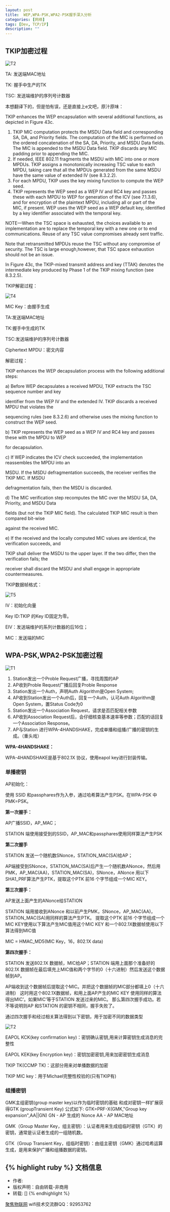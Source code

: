 ```yaml
---
layout: post
title:  WEP,WPA-PSK,WPA2-PSK握手深入分析
categories: [网络]
tags: [Dev, TCP/IP]
description: ""
---
```


## TKIP加密过程

![T2](/images/networks/80211/20140911135908140.jpg)

TA: 发送端MAC地址

TK: 握手中生产的TK

TSC: 发送端维护的序列号计数器

本想翻译下的，但是怕有误，还是直接上e文吧，原汁原味：


TKIP enhances the WEP encapsulation with several additional functions, as depicted in Figure 43c.

1. TKIP MIC computation protects the MSDU Data field and corresponding SA, DA, and Priority
   fields. The computation of the MIC is performed on the ordered concatenation of the SA, DA, Priority, and MSDU Data fields. The MIC is appended to the MSDU Data field. TKIP discards any MIC padding prior to appending the MIC.
2. If needed, IEEE 802.11 fragments the MSDU with MIC into one or more MPDUs. TKIP assigns a monotonically increasing TSC value to each MPDU, taking care that all the MPDUs generated from the same MSDU have the same value of extended IV (see 8.3.2.2).
3. For each MPDU, TKIP uses the key mixing function to compute the WEP seed.
4. TKIP represents the WEP seed as a WEP IV and RC4 key and passes these with each MPDU to WEP for generation of the ICV (see 7.1.3.6), and for encryption of the plaintext MPDU, including all or part of the MIC, if present. WEP uses the WEP seed as a WEP default key, identified by a key identifier associated with the temporal key.

NOTE—When the TSC space is exhausted, the choices available to an implementation are to replace the temporal key with a new one or to end communications. Reuse of any TSC value compromises already sent traffic.

Note that retransmitted MPDUs reuse the TSC without any compromise of security. The TSC is large enough,however, that TSC space exhaustion should not be an issue.

In Figure 43c, the TKIP-mixed transmit address and key (TTAK) denotes the intermediate key produced by Phase 1 of the TKIP mixing function (see 8.3.2.5).

TKIP解密过程：

![T4](/images/networks/80211/20140911140922593.jpg)

MIC Key：由握手生成

TA:发送端MAC地址

TK:握手中生成的TK

TSC:发送端维护的序列号计数器

Ciphertext MPDU：密文内容

解密过程：


TKIP enhances the WEP decapsulation process with the following additional steps:

a) Before WEP decapsulates a received MPDU, TKIP extracts the TSC sequence number and key

identifier from the WEP IV and the extended IV. TKIP discards a received MPDU that violates the

sequencing rules (see 8.3.2.6) and otherwise uses the mixing function to construct the WEP seed.

b) TKIP represents the WEP seed as a WEP IV and RC4 key and passes these with the MPDU to WEP

for decapsulation.

c) If WEP indicates the ICV check succeeded, the implementation reassembles the MPDU into an

MSDU. If the MSDU defragmentation succeeds, the receiver verifies the TKIP MIC. If MSDU

defragmentation fails, then the MSDU is discarded.

d) The MIC verification step recomputes the MIC over the MSDU SA, DA, Priority, and MSDU Data

fields (but not the TKIP MIC field). The calculated TKIP MIC result is then compared bit-wise

against the received MIC.

e) If the received and the locally computed MIC values are identical, the verification succeeds, and

TKIP shall deliver the MSDU to the upper layer. If the two differ, then the verification fails; the

receiver shall discard the MSDU and shall engage in appropriate countermeasures.

TKIP数据帧格式：

![T5](/images/networks/80211/20140911141828724.jpg)

IV：初始化向量

Key ID:TKIP 的Key ID固定为零。

EIV：发送端维护的系列计数器的后16位；

MIC：发送端的MIC

## WPA-PSK,WPA2-PSK加密过程

![T1](/images/networks/80211/20140911133927987.jpg)

1. Station发出一个Proble Request广播，寻找周围的AP
2. AP收到Proble Request广播后回复Proble Response
3. Station发出一个Auth，声明Auth Algorithm是Open System;
4. AP收到Station发出一个Auth后，回复一个Auth，认可Auth Algorithm是Open System，置Status Code为0
5. Station发出一个Association Request，请求是否匹配相关参数
6. AP收到Association Request后，会仔细核查基本速率等参数；匹配的话回复一个Association Response。
7. AP与Station 进行WPA-4HANDSHAKE，完成单播和组播/广播的密钥的生成。（重头戏）

**WPA-4HANDSHAKE：**

WPA-4HANDSHAKE是基于802.1X 协议，使用eapol key进行封装传输。

### 单播密钥

AP初始化：

使用 SSID 和passphares作为入参，通过哈希算法产生PSK。在WPA-PSK 中PMK=PSK。

**第一次握手：**

AP广播SSID，AP_MAC；

STATION 端使用接受到的SSID，AP_MAC和passphares使用同样算法产生PSK

**第二次握手**

STATION 发送一个随机数SNonce，STATION_MAC(SA)给AP；

AP端接受到SNonce，STATION\_MAC(SA)后产生一个随机数ANonce，然后用PMK，AP\_MAC(AA)，STATION\_MAC(SA)，SNonce，ANonce 
用以下SHA1_PRF算法产生PTK，提取这个PTK 前16 个字节组成一个MIC KEY。

**第三次握手：**

AP发送上面产生的ANonce给STATION

STATION 端用接收到ANonce 和以前产生PMK，SNonce，AP\_MAC(AA)，STATION\_MAC(SA)用同样的算法产生PTK。
提取这个PTK 前16 个字节组成一个MIC KEY使用以下算法产生MIC值用这个MIC KEY 和一个802.1X数据帧使用以下算法得到MIC值

MIC = HMAC_MD5(MIC Key，16，802.1X data)

**第四次握手：**

 STATION 发送802.1X  数据帧，MIC给AP；STATION 端用上面那个准备好的802.1X 
 数据帧在最后填充上MIC值和两个字节的0（十六进制）然后发送这个数据帧到AP。

 AP端收到这个数据帧后提取这个MIC。并把这个数据帧的MIC部分都填上0（十六进制）
 这时用这个802.1X数据帧，和用上面AP产生的MIC KEY 使用同样的算法得出MIC’。如果MIC’等于STATION 发送过来的MIC。
 那么第四次握手成功。若不等说明则AP 和STATION 的密钥不相同，握手失败了。

通过四次握手和经过相关算法得到以下密钥，用于加密不同的数据类型

![T2](/images/networks/80211/20140911134009718.jpg)

EAPOL KCK(key confirmation key)：密钥确认密钥,用来计算密钥生成消息的完整性

EAPOL KEK(key Encryption key)：密钥加密密钥,用来加密密钥生成消息

TKIP TK(CCMP TK)：这部分用来对单播数据的加密

TKIP MIC key：用于Michael完整性校验的(只有TKIP有)

### 组播密钥

GMK主组密钥(group master key)以作为临时密钥的基础
     和成对密钥一样扩展获得GTK (groupTransient Key) 
     公式如下:
     GTK=PRF-X(GMK,"Group key expansion",AA||GN)
     GN - AP 生成的 Nonce 
     AA - AP  MAC地址

GMK（Group Master Key，组主密钥）：认证者用来生成组临时密钥（GTK）的密钥，通常是认证者生成的一组随机数。

GTK（Group Transient Key，组临时密钥）：由组主密钥（GMK）通过哈希运算生成，是用来保护广播和组播数据的密钥。






{% highlight ruby %}
文档信息
--------------
* 作者:
* 版权声明：自由转载-非商用
* 转载: []
{% endhighlight %}

[聚焦物联网](http://blog.csdn.NET/ivan)
wifi技术交流群QQ：92953762

[jekyll]:      http://jekyllrb.com
[jekyll-gh]:   https://github.com/jekyll/jekyll
[jekyll-help]: https://github.com/jekyll/jekyll-help
